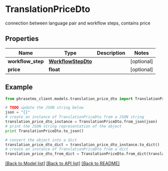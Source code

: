 # TranslationPriceDto

connection between language pair and workflow steps, contains price

## Properties

| Name              | Type                                      | Description | Notes      |
| ----------------- | ----------------------------------------- | ----------- | ---------- |
| **workflow_step** | [**WorkflowStepDto**](WorkflowStepDto.md) |             | [optional] |
| **price**         | **float**                                 |             | [optional] |

## Example

```python
from phrasetms_client.models.translation_price_dto import TranslationPriceDto

# TODO update the JSON string below
json = "{}"
# create an instance of TranslationPriceDto from a JSON string
translation_price_dto_instance = TranslationPriceDto.from_json(json)
# print the JSON string representation of the object
print TranslationPriceDto.to_json()

# convert the object into a dict
translation_price_dto_dict = translation_price_dto_instance.to_dict()
# create an instance of TranslationPriceDto from a dict
translation_price_dto_from_dict = TranslationPriceDto.from_dict(translation_price_dto_dict)
```

[[Back to Model list]](../README.md#documentation-for-models) [[Back to API list]](../README.md#documentation-for-api-endpoints) [[Back to README]](../README.md)
